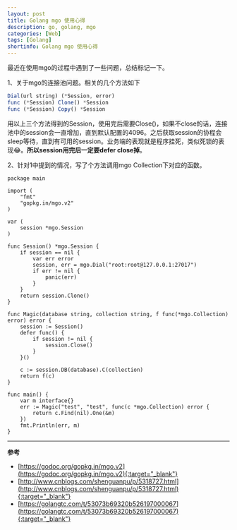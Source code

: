 ```yaml
---
layout: post
title: Golang mgo 使用心得
description: go, golang, mgo
categories: [Web]
tags: [Golang]
shortinfo: Golang mgo 使用心得
---
```


最近在使用mgo的过程中遇到了一些问题，总结标记一下。

1、关于mgo的连接池问题。相关的几个方法如下
```js
Dial(url string) (*Session, error)
func (*Session) Clone() *Session
func (*Session) Copy() *Session
```
用以上三个方法得到的Session，使用完后需要Close()，如果不close的话，连接池中的session会一直增加，直到默认配置的4096。之后获取session的协程会sleep等待，直到有可用的session。业务端的表现就是程序挂死，类似死锁的表现😂。**所以session用完后一定要defer close掉**。

2、针对1中提到的情况，写了个方法调用mgo Collection下对应的函数。
```
package main

import (
    "fmt"
    "gopkg.in/mgo.v2"
)

var (
    session *mgo.Session
)

func Session() *mgo.Session {
    if session == nil {
        var err error
        session, err = mgo.Dial("root:root@127.0.0.1:27017")
        if err != nil {
            panic(err)
        }
    }
    return session.Clone()
}

func Magic(database string, collection string, f func(*mgo.Collection) error) error {
    session := Session()
    defer func() {
        if session != nil {
            session.Close()
        }
    }()

    c := session.DB(database).C(collection)
    return f(c)
}

func main() {
    var m interface{}
    err := Magic("test", "test", func(c *mgo.Collection) error {
        return c.Find(nil).One(&m)
    })
    fmt.Println(err, m)
}

```

---

**参考**

* [https://godoc.org/gopkg.in/mgo.v2](https://godoc.org/gopkg.in/mgo.v2){:target="_blank"}
* [http://www.cnblogs.com/shenguanpu/p/5318727.html](http://www.cnblogs.com/shenguanpu/p/5318727.html){:target="_blank"}
* [https://golangtc.com/t/53073b69320b526197000067](https://golangtc.com/t/53073b69320b526197000067){:target="_blank"}

